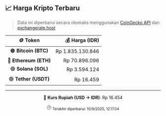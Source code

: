 

<!-- HARGA_KRIPTO -->
## 📈 Harga Kripto Terbaru

> Data ini diperbarui secara otomatis menggunakan [CoinGecko API](https://www.coingecko.com/) dan [exchangerate.host](https://exchangerate.host/)

<div align="center">

| 🪙 Token | 💰 Harga (IDR) |
|:------:|---------------:|
| 🟠 **Bitcoin (BTC)**   | Rp 1.835.130.846 |
| 🔵 **Ethereum (ETH)**  | Rp 70.896.096 |
| 🟣 **Solana (SOL)**    | Rp 3.594.124 |
| 🟢 **Tether (USDT)**   | Rp 16.459 |

---

💱 **Kurs Rupiah (USD → IDR)**: Rp 16.454

🕒 <sub>Terakhir diperbarui: 10/9/2025, 12.17.04</sub>

</div>
<!-- /HARGA_KRIPTO -->